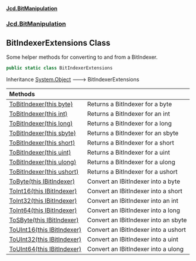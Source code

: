 #### [Jcd.BitManipulation](index.md 'index')
### [Jcd.BitManipulation](Jcd.BitManipulation.md 'Jcd.BitManipulation')

## BitIndexerExtensions Class

Some helper methods for converting to and from a BitIndexer.

```csharp
public static class BitIndexerExtensions
```

Inheritance [System.Object](https://docs.microsoft.com/en-us/dotnet/api/System.Object 'System.Object') &#129106; BitIndexerExtensions

| Methods | |
| :--- | :--- |
| [ToBitIndexer(this byte)](Jcd.BitManipulation.BitIndexerExtensions.ToBitIndexer(thisbyte).md 'Jcd.BitManipulation.BitIndexerExtensions.ToBitIndexer(this byte)') | Returns a BitIndexer for a byte |
| [ToBitIndexer(this int)](Jcd.BitManipulation.BitIndexerExtensions.ToBitIndexer(thisint).md 'Jcd.BitManipulation.BitIndexerExtensions.ToBitIndexer(this int)') | Returns a BitIndexer for an int |
| [ToBitIndexer(this long)](Jcd.BitManipulation.BitIndexerExtensions.ToBitIndexer(thislong).md 'Jcd.BitManipulation.BitIndexerExtensions.ToBitIndexer(this long)') | Returns a BitIndexer for a long |
| [ToBitIndexer(this sbyte)](Jcd.BitManipulation.BitIndexerExtensions.ToBitIndexer(thissbyte).md 'Jcd.BitManipulation.BitIndexerExtensions.ToBitIndexer(this sbyte)') | Returns a BitIndexer for an sbyte |
| [ToBitIndexer(this short)](Jcd.BitManipulation.BitIndexerExtensions.ToBitIndexer(thisshort).md 'Jcd.BitManipulation.BitIndexerExtensions.ToBitIndexer(this short)') | Returns a BitIndexer for a short |
| [ToBitIndexer(this uint)](Jcd.BitManipulation.BitIndexerExtensions.ToBitIndexer(thisuint).md 'Jcd.BitManipulation.BitIndexerExtensions.ToBitIndexer(this uint)') | Returns a BitIndexer for a uint |
| [ToBitIndexer(this ulong)](Jcd.BitManipulation.BitIndexerExtensions.ToBitIndexer(thisulong).md 'Jcd.BitManipulation.BitIndexerExtensions.ToBitIndexer(this ulong)') | Returns a BitIndexer for a ulong |
| [ToBitIndexer(this ushort)](Jcd.BitManipulation.BitIndexerExtensions.ToBitIndexer(thisushort).md 'Jcd.BitManipulation.BitIndexerExtensions.ToBitIndexer(this ushort)') | Returns a BitIndexer for a ushort |
| [ToByte(this IBitIndexer)](Jcd.BitManipulation.BitIndexerExtensions.ToByte(thisJcd.BitManipulation.IBitIndexer).md 'Jcd.BitManipulation.BitIndexerExtensions.ToByte(this Jcd.BitManipulation.IBitIndexer)') | Convert an IBitIndexer into a byte |
| [ToInt16(this IBitIndexer)](Jcd.BitManipulation.BitIndexerExtensions.ToInt16(thisJcd.BitManipulation.IBitIndexer).md 'Jcd.BitManipulation.BitIndexerExtensions.ToInt16(this Jcd.BitManipulation.IBitIndexer)') | Convert an IBitIndexer into a short |
| [ToInt32(this IBitIndexer)](Jcd.BitManipulation.BitIndexerExtensions.ToInt32(thisJcd.BitManipulation.IBitIndexer).md 'Jcd.BitManipulation.BitIndexerExtensions.ToInt32(this Jcd.BitManipulation.IBitIndexer)') | Convert an IBitIndexer into an int |
| [ToInt64(this IBitIndexer)](Jcd.BitManipulation.BitIndexerExtensions.ToInt64(thisJcd.BitManipulation.IBitIndexer).md 'Jcd.BitManipulation.BitIndexerExtensions.ToInt64(this Jcd.BitManipulation.IBitIndexer)') | Convert an IBitIndexer into a long |
| [ToSByte(this IBitIndexer)](Jcd.BitManipulation.BitIndexerExtensions.ToSByte(thisJcd.BitManipulation.IBitIndexer).md 'Jcd.BitManipulation.BitIndexerExtensions.ToSByte(this Jcd.BitManipulation.IBitIndexer)') | Convert an IBitIndexer into an sbyte |
| [ToUInt16(this IBitIndexer)](Jcd.BitManipulation.BitIndexerExtensions.ToUInt16(thisJcd.BitManipulation.IBitIndexer).md 'Jcd.BitManipulation.BitIndexerExtensions.ToUInt16(this Jcd.BitManipulation.IBitIndexer)') | Convert an IBitIndexer into a ushort |
| [ToUInt32(this IBitIndexer)](Jcd.BitManipulation.BitIndexerExtensions.ToUInt32(thisJcd.BitManipulation.IBitIndexer).md 'Jcd.BitManipulation.BitIndexerExtensions.ToUInt32(this Jcd.BitManipulation.IBitIndexer)') | Convert an IBitIndexer into a uint |
| [ToUInt64(this IBitIndexer)](Jcd.BitManipulation.BitIndexerExtensions.ToUInt64(thisJcd.BitManipulation.IBitIndexer).md 'Jcd.BitManipulation.BitIndexerExtensions.ToUInt64(this Jcd.BitManipulation.IBitIndexer)') | Convert an IBitIndexer into a ulong |
